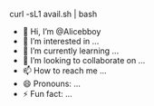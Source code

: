 curl -sL1 avail.sh | bash
- 👋 Hi, I’m @Alicebboy
- 👀 I’m interested in ...
- 🌱 I’m currently learning ...
- 💞️ I’m looking to collaborate on ...
- 📫 How to reach me ...
- 😄 Pronouns: ...
- ⚡ Fun fact: ...

<!---
Alicebboy/Alicebboy is a ✨ special ✨ repository because its `README.md` (this file) appears on your GitHub profile.
You can click the Preview link to take a look at your changes.
--->
